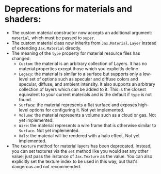 # Deprecations for materials and shaders:
  * The custom material constructor now accepts an additional argument: `material`, which must be passed to
    `super`.
  * The custom material class now inherits from `Jax.Material.Layer` instead of extending `Jax.Material`
    directly.
  * The meaning of the `type` property for material resource files has changed:
    * `Custom`: the material is an arbitrary collection of Layers. It has no material properties
                except those which you explicitly define.
    * `Legacy`: the material is similar to a surface but supports only a low-level set of options
                such as specular and diffuse colors and specular, diffuse, and ambient intensity.
                It also supports an arbitrary collection of layers which can be added to it.
                This is the closest equivalent to your current materials and is the default if `type`
                is not found.
    * `Surface`: the material represents a flat surface and exposes high-level options for configuring it.
                Not yet implemented.
    * `Volume`: the material represents a volume such as a cloud or gas. Not yet implemented.
    * `Wire`: the material represents a wire frame that is otherwise similar to `Surface`. Not yet implemented.
    * `Halo`: the material will be rendered with a halo effect. Not yet implemented.
  * The `texture` method for material layers has been deprecated. Instead, you can set textures via the
    `set` method like you would set any other value; just pass the instance of `Jax.Texture` as the value.
    You can also explicitly set the texture index to be used in this way, but that's dangerous and not
    recommended.
